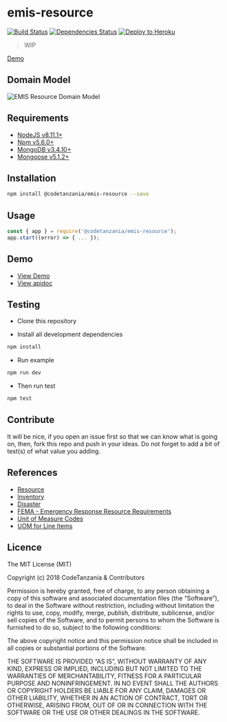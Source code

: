 # emis-resource

[![Build Status](https://travis-ci.org/CodeTanzania/emis-resource.svg?branch=develop)](https://travis-ci.org/CodeTanzania/emis-resource)
[![Dependencies Status](https://david-dm.org/CodeTanzania/emis-resource/status.svg?style=flat-square)](https://david-dm.org/CodeTanzania/emis-resource)
[![Deploy to Heroku](https://www.herokucdn.com/deploy/button.png)](https://heroku.com/deploy?template=https://github.com/CodeTanzania/emis-resource/tree/develop)

> WIP

[Demo](https://emis-resource.herokuapp.com/v1/items)

## Domain Model

![EMIS Resource Domain Model](https://raw.githubusercontent.com/CodeTanzania/emis-resource/develop/specifications/resource.model.png)

## Requirements

- [NodeJS v8.11.1+](https://nodejs.org)
- [Npm v5.6.0+](https://www.npmjs.com/)
- [MongoDB v3.4.10+](https://www.mongodb.com/)
- [Mongoose v5.1.2+](https://github.com/Automattic/mongoose)

## Installation

```sh
npm install @codetanzania/emis-resource --save
```

## Usage

```js
const { app } = require('@codetanzania/emis-resource');
app.start((error) => { ... });
```

## Demo
- [View Demo](https://emis-resource.herokuapp.com/v1/items)
- [View apidoc](https://codetanzania.github.io/emis-resource/)


## Testing

- Clone this repository

- Install all development dependencies

```sh
npm install
```

- Run example

```sh
npm run dev
```

- Then run test

```sh
npm test
```

## Contribute

It will be nice, if you open an issue first so that we can know what is going on, then, fork this repo and push in your ideas. Do not forget to add a bit of test(s) of what value you adding.


## References
- [Resource](https://en.wikipedia.org/wiki/Resource)
- [Inventory](https://en.wikipedia.org/wiki/Inventory)
- [Disaster](https://en.wikipedia.org/wiki/Disaster)
- [FEMA - Emergency Response Resource Requirements](https://www.fema.gov/media-library/assets/documents/89520)
- [Unit of Measure Codes ](https://www.doa.la.gov/osp/Vendorcenter/docs/unitofmeasurecodes.pdf)
- [UOM for Line Items](https://www.urmc.rochester.edu/purchasing/documents/um.pdf)

## Licence

The MIT License (MIT)

Copyright (c) 2018 CodeTanzania & Contributors

Permission is hereby granted, free of charge, to any person obtaining a copy of this software and associated documentation files (the “Software”), to deal in the Software without restriction, including without limitation the rights to use, copy, modify, merge, publish, distribute, sublicense, and/or sell copies of the Software, and to permit persons to whom the Software is furnished to do so, subject to the following conditions:

The above copyright notice and this permission notice shall be included in all copies or substantial portions of the Software.

THE SOFTWARE IS PROVIDED “AS IS”, WITHOUT WARRANTY OF ANY KIND, EXPRESS OR IMPLIED, INCLUDING BUT NOT LIMITED TO THE WARRANTIES OF MERCHANTABILITY, FITNESS FOR A PARTICULAR PURPOSE AND NONINFRINGEMENT. IN NO EVENT SHALL THE AUTHORS OR COPYRIGHT HOLDERS BE LIABLE FOR ANY CLAIM, DAMAGES OR OTHER LIABILITY, WHETHER IN AN ACTION OF CONTRACT, TORT OR OTHERWISE, ARISING FROM, OUT OF OR IN CONNECTION WITH THE SOFTWARE OR THE USE OR OTHER DEALINGS IN THE SOFTWARE.

